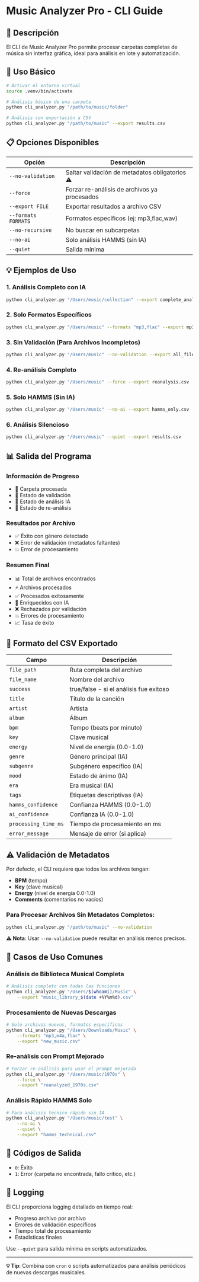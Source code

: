 # Music Analyzer Pro - CLI Guide

## 📖 Descripción

El CLI de Music Analyzer Pro permite procesar carpetas completas de música sin interfaz gráfica, ideal para análisis en lote y automatización.

## 🚀 Uso Básico

```bash
# Activar el entorno virtual
source .venv/bin/activate

# Análisis básico de una carpeta
python cli_analyzer.py "/path/to/music/folder"

# Análisis con exportación a CSV
python cli_analyzer.py "/path/to/music" --export results.csv
```

## 📋 Opciones Disponibles

| Opción | Descripción |
|--------|-------------|
| `--no-validation` | Saltar validación de metadatos obligatorios ⚠️ |
| `--force` | Forzar re-análisis de archivos ya procesados |
| `--export FILE` | Exportar resultados a archivo CSV |
| `--formats FORMATS` | Formatos específicos (ej: mp3,flac,wav) |
| `--no-recursive` | No buscar en subcarpetas |
| `--no-ai` | Solo análisis HAMMS (sin IA) |
| `--quiet` | Salida mínima |

## 💡 Ejemplos de Uso

### 1. Análisis Completo con IA
```bash
python cli_analyzer.py "/Users/music/collection" --export complete_analysis.csv
```

### 2. Solo Formatos Específicos
```bash
python cli_analyzer.py "/Users/music" --formats "mp3,flac" --export mp3_flac_only.csv
```

### 3. Sin Validación (Para Archivos Incompletos)
```bash
python cli_analyzer.py "/Users/music" --no-validation --export all_files.csv
```

### 4. Re-análisis Completo
```bash
python cli_analyzer.py "/Users/music" --force --export reanalysis.csv
```

### 5. Solo HAMMS (Sin IA)
```bash
python cli_analyzer.py "/Users/music" --no-ai --export hamms_only.csv
```

### 6. Análisis Silencioso
```bash
python cli_analyzer.py "/Users/music" --quiet --export results.csv
```

## 📊 Salida del Programa

### Información de Progreso
- 📁 Carpeta procesada
- 🎯 Estado de validación
- 🤖 Estado de análisis IA
- 🔄 Estado de re-análisis

### Resultados por Archivo
- ✅ Éxito con género detectado
- ❌ Error de validación (metadatos faltantes)
- 💥 Error de procesamiento

### Resumen Final
- 📊 Total de archivos encontrados
- ⚡ Archivos procesados
- ✅ Procesados exitosamente  
- 🤖 Enriquecidos con IA
- ❌ Rechazados por validación
- 💥 Errores de procesamiento
- 📈 Tasa de éxito

## 📁 Formato del CSV Exportado

| Campo | Descripción |
|-------|-------------|
| `file_path` | Ruta completa del archivo |
| `file_name` | Nombre del archivo |
| `success` | true/false - si el análisis fue exitoso |
| `title` | Título de la canción |
| `artist` | Artista |
| `album` | Álbum |
| `bpm` | Tempo (beats por minuto) |
| `key` | Clave musical |
| `energy` | Nivel de energía (0.0-1.0) |
| `genre` | Género principal (IA) |
| `subgenre` | Subgénero específico (IA) |
| `mood` | Estado de ánimo (IA) |
| `era` | Era musical (IA) |
| `tags` | Etiquetas descriptivas (IA) |
| `hamms_confidence` | Confianza HAMMS (0.0-1.0) |
| `ai_confidence` | Confianza IA (0.0-1.0) |
| `processing_time_ms` | Tiempo de procesamiento en ms |
| `error_message` | Mensaje de error (si aplica) |

## ⚠️ Validación de Metadatos

Por defecto, el CLI requiere que todos los archivos tengan:
- **BPM** (tempo)
- **Key** (clave musical)  
- **Energy** (nivel de energía 0.0-1.0)
- **Comments** (comentarios no vacíos)

### Para Procesar Archivos Sin Metadatos Completos:
```bash
python cli_analyzer.py "/path/to/music" --no-validation
```

**⚠️ Nota**: Usar `--no-validation` puede resultar en análisis menos precisos.

## 🔧 Casos de Uso Comunes

### Análisis de Biblioteca Musical Completa
```bash
# Análisis completo con todas las funciones
python cli_analyzer.py "/Users/$(whoami)/Music" \
    --export "music_library_$(date +%Y%m%d).csv"
```

### Procesamiento de Nuevas Descargas
```bash
# Solo archivos nuevos, formatos específicos
python cli_analyzer.py "/Users/Downloads/Music" \
    --formats "mp3,m4a,flac" \
    --export "new_music.csv"
```

### Re-análisis con Prompt Mejorado
```bash
# Forzar re-análisis para usar el prompt mejorado
python cli_analyzer.py "/Users/music/1970s" \
    --force \
    --export "reanalyzed_1970s.csv"
```

### Análisis Rápido HAMMS Solo
```bash
# Para análisis técnico rápido sin IA
python cli_analyzer.py "/Users/music/test" \
    --no-ai \
    --quiet \
    --export "hamms_technical.csv"
```

## 🚨 Códigos de Salida

- `0`: Éxito
- `1`: Error (carpeta no encontrada, fallo crítico, etc.)

## 📝 Logging

El CLI proporciona logging detallado en tiempo real:
- Progreso archivo por archivo
- Errores de validación específicos
- Tiempo total de procesamiento
- Estadísticas finales

Use `--quiet` para salida mínima en scripts automatizados.

---

**💡 Tip**: Combina con `cron` o scripts automatizados para análisis periódicos de nuevas descargas musicales.